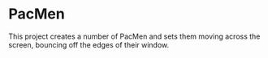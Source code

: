# PacMen
This project creates a number of PacMen and sets them moving across the screen, bouncing off the edges of their window.
